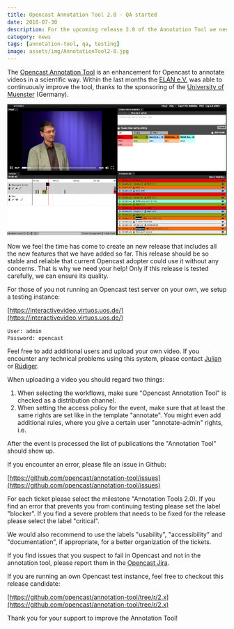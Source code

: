 ```yaml
---
title: Opencast Annotation Tool 2.0 - QA started
date: 2018-07-30
description: For the upcoming release 2.0 of the Annotation Tool we need help for the QA  
category: news
tags: [annotation-tool, qa, testing]
image: assets/img/AnnotationTool2-0.jpg
---
```


The [Opencast Annotation Tool](https://github.com/opencast/annotation-tool) is an enhancement for Opencast to annotate videos in a scientific way. Within the last months the [ELAN e.V.](https://www.elan-ev.de/) was able to continuously improve the tool, thanks to the sponsoring of the [University of Muenster](https://www.uni-muenster.de/studium/orga/electures.html) (Germany).

[<img class="center-image" src="assets/img/AnnotationTool2-0.jpg">](https://github.com/opencast/annotation-tool)

Now we feel the time has come to create an new release that includes all the new features that we have added so far. This release should be so stable and reliable that current Opencast adopter could use it without any concerns. That is why we need your help! Only if this release is tested carefully, we can ensure its quality.

For those of you not running an Opencast test server on your own, we setup a testing instance:

[https://interactivevideo.virtuos.uos.de/](https://interactivevideo.virtuos.uos.de/)

```
User: admin
Password: opencast
```

Feel free to add additional users and upload your own video. If you encounter any technical problems using this system, please contact [Julian](mailto://kniephoff@elan-ev.de) or [Rüdiger](mailto://rrolf@uni-osnabrueck.de).

When uploading a video you should regard two things:

1. When selecting the workflows, make sure "Opencast Annotation Tool" is checked as a distribution channel.
2. When setting the access policy for the event, make sure that at least the same rights are set like in the template "annotate". You might even add additional rules, where you give a certain user "annotate-admin" rights, i.e.

After the event is processed the list of publications the "Annotation Tool" should show up.

If you encounter an error, please file an issue in Github:

[https://github.com/opencast/annotation-tool/issues](https://github.com/opencast/annotation-tool/issues)

For each ticket please select the milestone "Annotation Tools 2.0).
If you find an error that prevents you from continuing testing please set the label "blocker". If you find a severe problem that needs to be fixed for the release please select the label "critical".

We would also recommend to use the labels "usability", "accessibility" and "documentation", if appropriate, for a better organization of  the tickets.

If you find issues that you suspect to fail in Opencast and not in the annotation tool, please report them in the [Opencast Jira](https://opencast.jira.com/).


If you are running an own Opencast test instance, feel free to checkout this release candidate:

[https://github.com/opencast/annotation-tool/tree/r/2.x](https://github.com/opencast/annotation-tool/tree/r/2.x)

Thank you for your support to improve the Annotation Tool!
